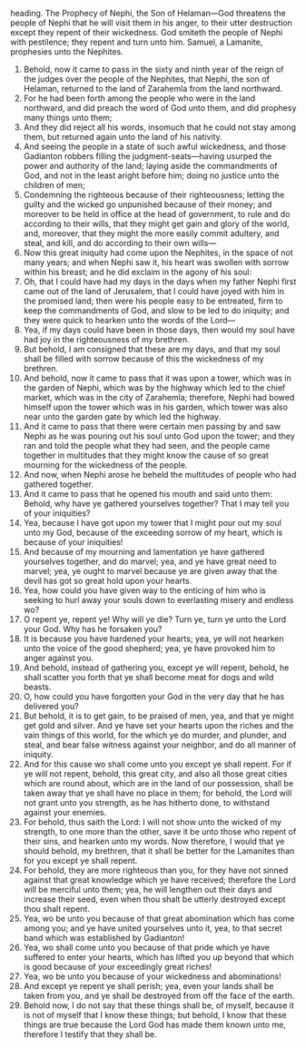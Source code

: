 heading. The Prophecy of Nephi, the Son of Helaman—God threatens the people of Nephi that he will visit them in his anger, to their utter destruction except they repent of their wickedness. God smiteth the people of Nephi with pestilence; they repent and turn unto him. Samuel, a Lamanite, prophesies unto the Nephites.
1. Behold, now it came to pass in the sixty and ninth year of the reign of the judges over the people of the Nephites, that Nephi, the son of Helaman, returned to the land of Zarahemla from the land northward.
2. For he had been forth among the people who were in the land northward, and did preach the word of God unto them, and did prophesy many things unto them;
3. And they did reject all his words, insomuch that he could not stay among them, but returned again unto the land of his nativity.
4. And seeing the people in a state of such awful wickedness, and those Gadianton robbers filling the judgment-seats—having usurped the power and authority of the land; laying aside the commandments of God, and not in the least aright before him; doing no justice unto the children of men;
5. Condemning the righteous because of their righteousness; letting the guilty and the wicked go unpunished because of their money; and moreover to be held in office at the head of government, to rule and do according to their wills, that they might get gain and glory of the world, and, moreover, that they might the more easily commit adultery, and steal, and kill, and do according to their own wills—
6. Now this great iniquity had come upon the Nephites, in the space of not many years; and when Nephi saw it, his heart was swollen with sorrow within his breast; and he did exclaim in the agony of his soul:
7. Oh, that I could have had my days in the days when my father Nephi first came out of the land of Jerusalem, that I could have joyed with him in the promised land; then were his people easy to be entreated, firm to keep the commandments of God, and slow to be led to do iniquity; and they were quick to hearken unto the words of the Lord—
8. Yea, if my days could have been in those days, then would my soul have had joy in the righteousness of my brethren.
9. But behold, I am consigned that these are my days, and that my soul shall be filled with sorrow because of this the wickedness of my brethren.
10. And behold, now it came to pass that it was upon a tower, which was in the garden of Nephi, which was by the highway which led to the chief market, which was in the city of Zarahemla; therefore, Nephi had bowed himself upon the tower which was in his garden, which tower was also near unto the garden gate by which led the highway.
11. And it came to pass that there were certain men passing by and saw Nephi as he was pouring out his soul unto God upon the tower; and they ran and told the people what they had seen, and the people came together in multitudes that they might know the cause of so great mourning for the wickedness of the people.
12. And now, when Nephi arose he beheld the multitudes of people who had gathered together.
13. And it came to pass that he opened his mouth and said unto them: Behold, why have ye gathered yourselves together? That I may tell you of your iniquities?
14. Yea, because I have got upon my tower that I might pour out my soul unto my God, because of the exceeding sorrow of my heart, which is because of your iniquities!
15. And because of my mourning and lamentation ye have gathered yourselves together, and do marvel; yea, and ye have great need to marvel; yea, ye ought to marvel because ye are given away that the devil has got so great hold upon your hearts.
16. Yea, how could you have given way to the enticing of him who is seeking to hurl away your souls down to everlasting misery and endless wo?
17. O repent ye, repent ye! Why will ye die? Turn ye, turn ye unto the Lord your God. Why has he forsaken you?
18. It is because you have hardened your hearts; yea, ye will not hearken unto the voice of the good shepherd; yea, ye have provoked him to anger against you.
19. And behold, instead of gathering you, except ye will repent, behold, he shall scatter you forth that ye shall become meat for dogs and wild beasts.
20. O, how could you have forgotten your God in the very day that he has delivered you?
21. But behold, it is to get gain, to be praised of men, yea, and that ye might get gold and silver. And ye have set your hearts upon the riches and the vain things of this world, for the which ye do murder, and plunder, and steal, and bear false witness against your neighbor, and do all manner of iniquity.
22. And for this cause wo shall come unto you except ye shall repent. For if ye will not repent, behold, this great city, and also all those great cities which are round about, which are in the land of our possession, shall be taken away that ye shall have no place in them; for behold, the Lord will not grant unto you strength, as he has hitherto done, to withstand against your enemies.
23. For behold, thus saith the Lord: I will not show unto the wicked of my strength, to one more than the other, save it be unto those who repent of their sins, and hearken unto my words. Now therefore, I would that ye should behold, my brethren, that it shall be better for the Lamanites than for you except ye shall repent.
24. For behold, they are more righteous than you, for they have not sinned against that great knowledge which ye have received; therefore the Lord will be merciful unto them; yea, he will lengthen out their days and increase their seed, even when thou shalt be utterly destroyed except thou shalt repent.
25. Yea, wo be unto you because of that great abomination which has come among you; and ye have united yourselves unto it, yea, to that secret band which was established by Gadianton!
26. Yea, wo shall come unto you because of that pride which ye have suffered to enter your hearts, which has lifted you up beyond that which is good because of your exceedingly great riches!
27. Yea, wo be unto you because of your wickedness and abominations!
28. And except ye repent ye shall perish; yea, even your lands shall be taken from you, and ye shall be destroyed from off the face of the earth.
29. Behold now, I do not say that these things shall be, of myself, because it is not of myself that I know these things; but behold, I know that these things are true because the Lord God has made them known unto me, therefore I testify that they shall be.
